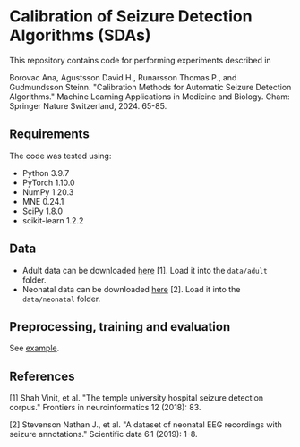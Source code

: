 # Calibration of Seizure Detection Algorithms (SDAs)

This repository contains code for performing experiments described in

Borovac Ana, Agustsson David H., Runarsson Thomas P., and Gudmundsson Steinn. "Calibration Methods for Automatic Seizure Detection Algorithms." Machine Learning Applications in Medicine and Biology. Cham: Springer Nature Switzerland, 2024. 65-85.

## Requirements 
The code was tested using:
- Python 3.9.7
- PyTorch 1.10.0
- NumPy 1.20.3
- MNE 0.24.1
- SciPy 1.8.0
- scikit-learn 1.2.2

## Data 
- Adult data can be downloaded [here](https://isip.piconepress.com/projects/tuh_eeg/html/downloads.shtml#c_tusz) [1]. Load it into the `data/adult` folder.
- Neonatal data can be downloaded [here](https://zenodo.org/record/4940267#.Ybcah33P1hE) [2]. Load it into the `data/neonatal` folder.

## Preprocessing, training and evaluation
See [example](src/example_adult.py).

## References

[1] Shah Vinit, et al. "The temple university hospital seizure detection corpus." Frontiers in neuroinformatics 12 (2018): 83.

[2] Stevenson Nathan J., et al. "A dataset of neonatal EEG recordings with seizure annotations." Scientific data 6.1 (2019): 1-8.
